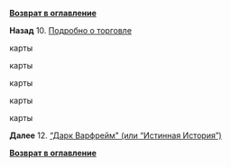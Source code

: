 **[Возврат в оглавление](index.md)**

**Назад** 10. [Подробно о торговле](10.md)

карты

карты

карты

карты

карты

**Далее** 12. [“Дарк Варфрейм" (или “Истинная История”)](12.md)

**[Возврат в оглавление](index.md)**


